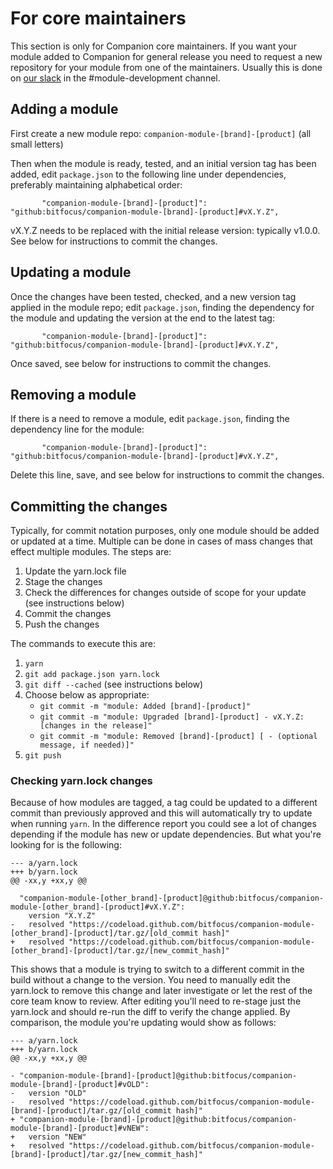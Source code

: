 # For core maintainers

This section is only for Companion core maintainers.  If you want your module added to Companion for general release you need to request a new repository for your module from one of the maintainers. Usually this is done on [our slack](https://join.slack.com/t/bitfocusio/shared_invite/enQtODk4NTYzNTkzMjU1LTMzZDY1Njc2MmE3MzVlNmJhMTBkMzFjNTQ2NzZlYzQyZWIzZTJkZWIyNmJlY2U0NzM1NGEzNzNlZWY3OWJlNGE) in the #module-development channel.

## Adding a module

First create a new module repo: `companion-module-[brand]-[product]` (all small letters)

Then when the module is ready, tested, and an initial version tag has been added, edit `package.json` to the following line under dependencies, preferably maintaining alphabetical order:

`		"companion-module-[brand]-[product]": "github:bitfocus/companion-module-[brand]-[product]#vX.Y.Z",`

vX.Y.Z needs to be replaced with the initial release version: typically v1.0.0.  See below for instructions to commit the changes.

## Updating a module

Once the changes have been tested, checked, and a new version tag applied in the module repo; edit `package.json`, finding the dependency for the module and updating the version at the end to the latest tag:

`		"companion-module-[brand]-[product]": "github:bitfocus/companion-module-[brand]-[product]#vX.Y.Z",`

Once saved, see below for instructions to commit the changes.

## Removing a module

If there is a need to remove a module, edit `package.json`, finding the dependency line for the module:

`		"companion-module-[brand]-[product]": "github:bitfocus/companion-module-[brand]-[product]#vX.Y.Z",`

Delete this line, save, and see below for instructions to commit the changes.

## Committing the changes

Typically, for commit notation purposes, only one module should be added or updated at a time.  Multiple can be done in cases of mass changes that effect multiple modules.  The steps are:

1) Update the yarn.lock file
2) Stage the changes
3) Check the differences for changes outside of scope for your update (see instructions below)
4) Commit the changes
5) Push the changes

The commands to execute this are:

1) `yarn`
2) `git add package.json yarn.lock`
3) `git diff --cached` (see instructions below)
4) Choose below as appropriate:
    * `git commit -m "module: Added [brand]-[product]"`
	* `git commit -m "module: Upgraded [brand]-[product] - vX.Y.Z: [changes in the release]"`
	* `git commit -m "module: Removed [brand]-[product] [ - (optional message, if needed)]"`
5) `git push`

### Checking yarn.lock changes

Because of how modules are tagged, a tag could be updated to a different commit than previously approved and this will automatically try to update when running `yarn`.  In the difference report you could see a lot of changes depending if the module has new or update dependencies.  But what you're looking for is the following:

```
--- a/yarn.lock
+++ b/yarn.lock
@@ -xx,y +xx,y @@

  "companion-module-[other_brand]-[product]@github:bitfocus/companion-module-[other_brand]-[product]#vX.Y.Z":
    version "X.Y.Z"
-   resolved "https://codeload.github.com/bitfocus/companion-module-[other_brand]-[product]/tar.gz/[old_commit hash]"
+   resolved "https://codeload.github.com/bitfocus/companion-module-[other_brand]-[product]/tar.gz/[new_commit_hash]"

```

This shows that a module is trying to switch to a different commit in the build without a change to the version.  You need to manually edit the yarn.lock to remove this change and later investigate or let the rest of the core team know to review.  After editing you'll need to re-stage just the yarn.lock and should re-run the diff to verify the change applied.  By comparison, the module you're updating would show as follows:

```
--- a/yarn.lock
+++ b/yarn.lock
@@ -xx,y +xx,y @@

- "companion-module-[brand]-[product]@github:bitfocus/companion-module-[brand]-[product]#vOLD":
-   version "OLD"
-   resolved "https://codeload.github.com/bitfocus/companion-module-[brand]-[product]/tar.gz/[old_commit hash]"
+ "companion-module-[brand]-[product]@github:bitfocus/companion-module-[brand]-[product]#vNEW":
+   version "NEW"
+   resolved "https://codeload.github.com/bitfocus/companion-module-[brand]-[product]/tar.gz/[new_commit_hash]"

```